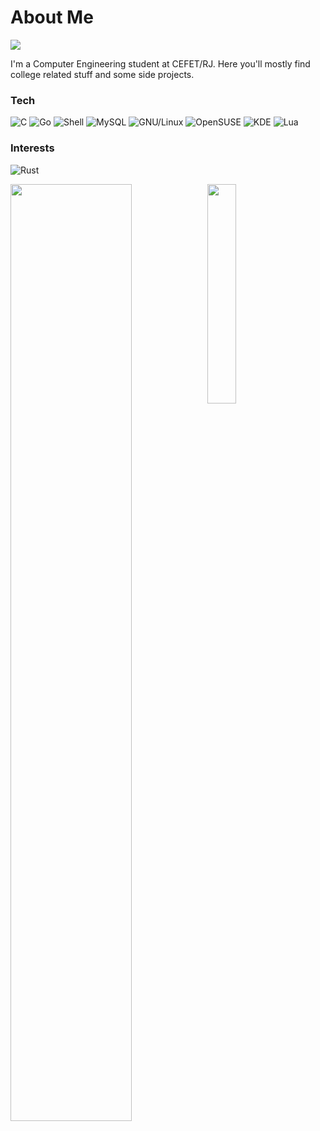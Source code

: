# About Me

![](https://komarev.com/ghpvc/?math-ac)

I'm a Computer Engineering student at CEFET/RJ. Here you'll mostly find college related stuff and some side projects.


### Tech

![C](https://img.shields.io/badge/c-%23A8B9CC.svg?&style=for-the-badge&logo=c&logoColor=white)
![Go](https://img.shields.io/badge/go-%2300ADD8.svg?&style=for-the-badge&logo=go&logoColor=white)
![Shell](https://img.shields.io/badge/gnu%20bash-%234EAA25.svg?&style=for-the-badge&logo=gnu%20bash&logoColor=white)
![MySQL](https://img.shields.io/badge/mysql-%234479A1.svg?&style=for-the-badge&logo=mysql&logoColor=white)
![GNU/Linux](https://img.shields.io/badge/linux-%23FCC624.svg?&style=for-the-badge&logo=linux&logoColor=black)
![OpenSUSE](https://img.shields.io/badge/opensuse-%2373BA25.svg?&style=for-the-badge&logo=opensuse&logoColor=white)
![KDE](https://img.shields.io/badge/kde-%231D99F3.svg?&style=for-the-badge&logo=kde&logoColor=white)
![Lua](https://img.shields.io/badge/lua-%232C2D72.svg?&style=for-the-badge&logo=lua&logoColor=white)

### Interests

![Rust](https://img.shields.io/badge/rust-%23000000.svg?&style=for-the-badge&logo=rust&logoColor=white)

<img align="left" width="62%" src="https://github-profile-summary-cards.vercel.app/api/cards/profile-details?username=math-ac&theme=github_dark" />
<img align="left" width="30%" src="https://github-profile-summary-cards.vercel.app/api/cards/most-commit-language?username=math-ac&theme=github_dark" />

